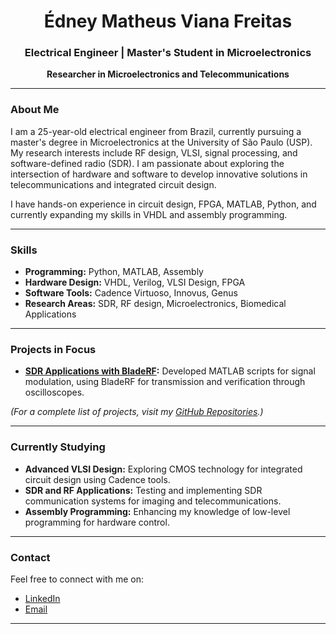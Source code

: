 <h1 align="center">Édney Matheus Viana Freitas</h1>
<h3 align="center">Electrical Engineer | Master's Student in Microelectronics</h3>

<p align="center"> 
  <b>Researcher in Microelectronics and Telecommunications</b>
</p>

---

### About Me

I am a 25-year-old electrical engineer from Brazil, currently pursuing a master's degree in Microelectronics at the University of São Paulo (USP). My research interests include RF design, VLSI, signal processing, and software-defined radio (SDR). I am passionate about exploring the intersection of hardware and software to develop innovative solutions in telecommunications and integrated circuit design.

I have hands-on experience in circuit design, FPGA, MATLAB, Python, and currently expanding my skills in VHDL and assembly programming.

---

### Skills

- **Programming:** Python, MATLAB, Assembly
- **Hardware Design:** VHDL, Verilog, VLSI Design, FPGA
- **Software Tools:** Cadence Virtuoso, Innovus, Genus
- **Research Areas:** SDR, RF design, Microelectronics, Biomedical Applications

---

### Projects in Focus

- **[SDR Applications with BladeRF](https://github.com/edneymatheus/bladeRF-WSL-tutorial):** Developed MATLAB scripts for signal modulation, using BladeRF for transmission and verification through oscilloscopes.


*(For a complete list of projects, visit my [GitHub Repositories](https://github.com/edneymatheus?tab=repositories).)*

---

### Currently Studying

- **Advanced VLSI Design:** Exploring CMOS technology for integrated circuit design using Cadence tools.
- **SDR and RF Applications:** Testing and implementing SDR communication systems for imaging and telecommunications.
- **Assembly Programming:** Enhancing my knowledge of low-level programming for hardware control.

---

### Contact

Feel free to connect with me on:
- [LinkedIn](https://www.linkedin.com/in/edneymatheus/) 
- [Email](mailto:edneyfreitas@usp.br)

---
